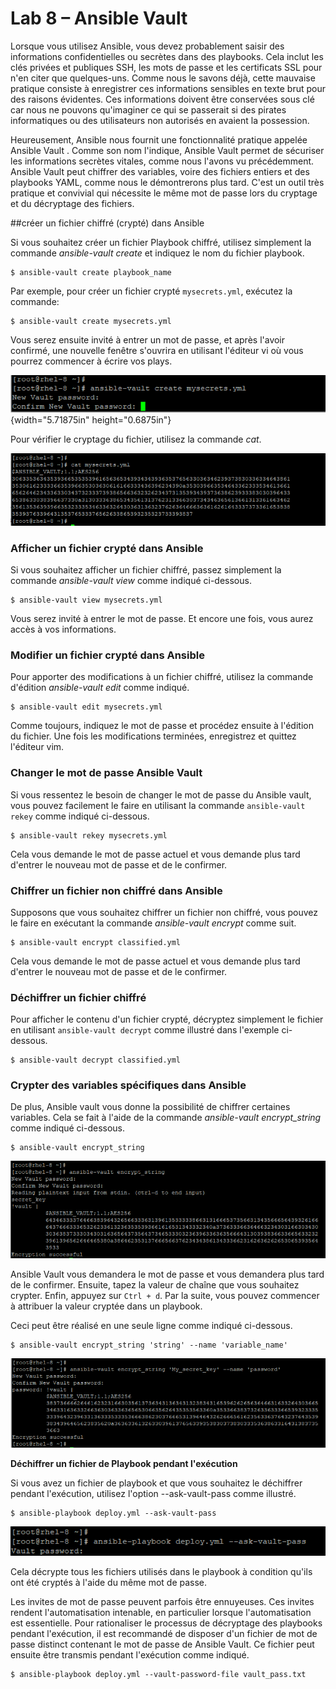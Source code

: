 Lab 8 – Ansible Vault
==
Lorsque vous utilisez Ansible, vous devez probablement saisir des
informations confidentielles ou secrètes dans des playbooks. Cela inclut
les clés privées et publiques SSH, les mots de passe et les certificats
SSL pour n'en citer que quelques-uns. Comme nous le savons déjà, cette
mauvaise pratique consiste à enregistrer ces informations sensibles en
texte brut pour des raisons évidentes. Ces informations doivent être
conservées sous clé car nous ne pouvons qu'imaginer ce qui se passerait
si des pirates informatiques ou des utilisateurs non autorisés en
avaient la possession.

Heureusement, Ansible nous fournit une fonctionnalité pratique appelée
Ansible Vault . Comme son nom l'indique, Ansible Vault permet de
sécuriser les informations secrètes vitales, comme nous l'avons vu
précédemment. Ansible Vault peut chiffrer des variables, voire des
fichiers entiers et des playbooks YAML, comme nous le démontrerons plus
tard. C'est un outil très pratique et convivial qui nécessite le même
mot de passe lors du cryptage et du décryptage des fichiers.

##créer un fichier chiffré (crypté) dans Ansible

Si vous souhaitez créer un fichier Playbook chiffré, utilisez simplement
la commande *ansible-vault create* et indiquez le nom du fichier
playbook.

```
$ ansible-vault create playbook_name
```

Par exemple, pour créer un fichier crypté `mysecrets.yml`, exécutez la
commande:

```
$ ansible-vault create mysecrets.yml
```
Vous serez ensuite invité à entrer un mot de passe, et après l'avoir
confirmé, une nouvelle fenêtre s'ouvrira en utilisant l'éditeur vi où
vous pourrez commencer à écrire vos plays.

![](media/vault1.png){width="5.71875in" height="0.6875in"}

Pour vérifier le cryptage du fichier, utilisez la commande *cat*.

![](media/vault2.png)

### Afficher un fichier crypté dans Ansible

Si vous souhaitez afficher un fichier chiffré, passez simplement la
commande *ansible-vault view* comme indiqué ci-dessous.
```
$ ansible-vault view mysecrets.yml
```
Vous serez invité à entrer le mot de passe. Et encore une fois, vous
aurez accès à vos informations.

### Modifier un fichier crypté dans Ansible

Pour apporter des modifications à un fichier chiffré, utilisez la
commande d'édition *ansible-vault edit* comme indiqué.
```
$ ansible-vault edit mysecrets.yml
```
Comme toujours, indiquez le mot de passe et procédez ensuite à l'édition
du fichier. Une fois les modifications terminées, enregistrez et quittez
l'éditeur vim.

### Changer le mot de passe Ansible Vault

Si vous ressentez le besoin de changer le mot de passe du Ansible vault,
vous pouvez facilement le faire en utilisant la commande
`ansible-vault rekey` comme indiqué ci-dessous.
```
$ ansible-vault rekey mysecrets.yml
```
Cela vous demande le mot de passe actuel et vous demande plus tard
d'entrer le nouveau mot de passe et de le confirmer.

### Chiffrer un fichier non chiffré dans Ansible

Supposons que vous souhaitez chiffrer un fichier non chiffré, vous
pouvez le faire en exécutant la commande *ansible-vault encrypt* comme
suit.
```
$ ansible-vault encrypt classified.yml
```
Cela vous demande le mot de passe actuel et vous demande plus tard
d'entrer le nouveau mot de passe et de le confirmer.

### Déchiffrer un fichier chiffré

Pour afficher le contenu d'un fichier crypté, décryptez simplement le
fichier en utilisant `ansible-vault decrypt` comme illustré dans
l'exemple ci-dessous.
```
$ ansible-vault decrypt classified.yml
```
### Crypter des variables spécifiques dans Ansible

De plus, Ansible vault vous donne la possibilité de chiffrer certaines
variables. Cela se fait à l'aide de la commande *ansible-vault
encrypt_string* comme indiqué ci-dessous.
```
$ ansible-vault encrypt_string
```
![](media/vault3.png)

Ansible Vault vous demandera le mot de passe et vous demandera plus tard
de le confirmer. Ensuite, tapez la valeur de chaîne que vous souhaitez
crypter. Enfin, appuyez sur `Ctrl + d`. Par la suite, vous pouvez
commencer à attribuer la valeur cryptée dans un playbook.

Ceci peut être réalisé en une seule ligne comme indiqué ci-dessous.
```
$ ansible-vault encrypt_string 'string' --name 'variable_name'
```
![](media/vault4.png)

**Déchiffrer un fichier de Playbook pendant l'exécution**

Si vous avez un fichier de playbook et que vous souhaitez le déchiffrer
pendant l'exécution, utilisez l'option --ask-vault-pass comme illustré.
```
$ ansible-playbook deploy.yml --ask-vault-pass
```
![](media/vault5.png)

Cela décrypte tous les fichiers utilisés dans le playbook à condition
qu'ils ont été cryptés à l'aide du même mot de passe.

Les invites de mot de passe peuvent parfois être ennuyeuses. Ces invites
rendent l'automatisation intenable, en particulier lorsque
l'automatisation est essentielle. Pour rationaliser le processus de
décryptage des playbooks pendant l'exécution, il est recommandé de
disposer d'un fichier de mot de passe distinct contenant le mot de passe
de Ansible Vault. Ce fichier peut ensuite être transmis pendant
l'exécution comme indiqué.
```
$ ansible-playbook deploy.yml --vault-password-file vault_pass.txt
```
